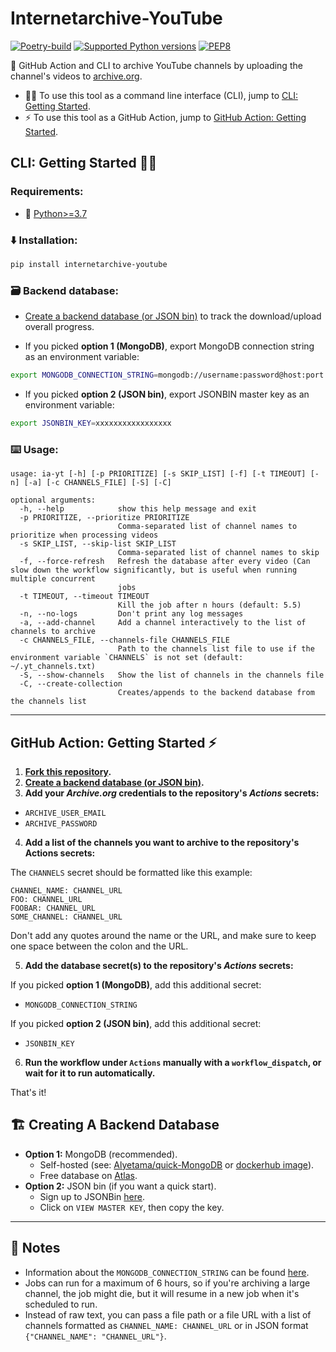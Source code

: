 # Internetarchive-YouTube

[![Poetry-build](https://github.com/Alyetama/internetarchive-youtube/actions/workflows/poetry-build.yml/badge.svg)](https://github.com/Alyetama/internetarchive-youtube/actions/workflows/poetry-build.yml) [![Supported Python versions](https://img.shields.io/badge/Python-%3E=3.7-blue.svg)](https://www.python.org/downloads/) [![PEP8](https://img.shields.io/badge/Code%20style-PEP%208-orange.svg)](https://www.python.org/dev/peps/pep-0008/) 

🚀 GitHub Action and CLI to archive YouTube channels by uploading the channel's videos to [archive.org](https://archive.org).

- 🧑‍💻 To use this tool as a command line interface (CLI), jump to [CLI: Getting Started](<#cli-getting-started-> "CLI: Getting Started").
- ⚡️ To use this tool as a GitHub Action, jump to [GitHub Action: Getting Started](<#github-action-getting-started-%EF%B8%8F> "GitHub Action: Getting Started").


## CLI: Getting Started 🧑‍💻

### Requirements:
- 🐍 [Python>=3.7](https://www.python.org/downloads/)

### ⬇️ Installation:
```sh
pip install internetarchive-youtube
```

### 🗃️ Backend database:
- [Create a backend database (or JSON bin)](<#%EF%B8%8F-creating-a-backend-database> "Creating a backend database") to track the download/upload overall progress.

- If you picked **option 1 (MongoDB)**, export MongoDB connection string as an environment variable:
```sh
export MONGODB_CONNECTION_STRING=mongodb://username:password@host:port
```

- If you picked **option 2 (JSON bin)**, export JSONBIN master key as an environment variable:
```sh
export JSONBIN_KEY=xxxxxxxxxxxxxxxxx
```

### ⌨️ Usage:
```
usage: ia-yt [-h] [-p PRIORITIZE] [-s SKIP_LIST] [-f] [-t TIMEOUT] [-n] [-a] [-c CHANNELS_FILE] [-S] [-C]

optional arguments:
  -h, --help            show this help message and exit
  -p PRIORITIZE, --prioritize PRIORITIZE
                        Comma-separated list of channel names to prioritize when processing videos
  -s SKIP_LIST, --skip-list SKIP_LIST
                        Comma-separated list of channel names to skip
  -f, --force-refresh   Refresh the database after every video (Can slow down the workflow significantly, but is useful when running multiple concurrent
                        jobs
  -t TIMEOUT, --timeout TIMEOUT
                        Kill the job after n hours (default: 5.5)
  -n, --no-logs         Don't print any log messages
  -a, --add-channel     Add a channel interactively to the list of channels to archive
  -c CHANNELS_FILE, --channels-file CHANNELS_FILE
                        Path to the channels list file to use if the environment variable `CHANNELS` is not set (default: ~/.yt_channels.txt)
  -S, --show-channels   Show the list of channels in the channels file
  -C, --create-collection
                        Creates/appends to the backend database from the channels list
```

---

## GitHub Action: Getting Started ⚡️

1. **[Fork this repository](https://github.com/Alyetama/yt-archive-sync/fork).**
2. **[Create a backend database (or JSON bin)](<#%EF%B8%8F-creating-a-backend-database> "Creating a backend database").**
3. **Add your *Archive.org* credentials to the repository's *Actions* secrets:**
  - `ARCHIVE_USER_EMAIL`
  - `ARCHIVE_PASSWORD`

4. **Add a list of the channels you want to archive to the repository's Actions secrets:**

The `CHANNELS` secret should be formatted like this example:

```
CHANNEL_NAME: CHANNEL_URL
FOO: CHANNEL_URL
FOOBAR: CHANNEL_URL
SOME_CHANNEL: CHANNEL_URL
```

Don't add any quotes around the name or the URL, and make sure to keep one space between the colon and the URL.


5. **Add the database secret(s) to the repository's *Actions* secrets:**

If you picked **option 1 (MongoDB)**, add this additional secret:
  - `MONGODB_CONNECTION_STRING`

If you picked **option 2 (JSON bin)**, add this additional secret:
  - `JSONBIN_KEY`  


6. **Run the workflow under `Actions` manually with a `workflow_dispatch`, or wait for it to run automatically.**

That's it!


## 🏗️ Creating A Backend Database

- **Option 1:**  MongoDB (recommended).
  - Self-hosted (see: [Alyetama/quick-MongoDB](https://github.com/Alyetama/quick-MongoDB) or [dockerhub image](https://hub.docker.com/_/mongo)).
  - Free database on [Atlas](https://www.mongodb.com/database/free).
- **Option 2:** JSON bin (if you want a quick start).
  - Sign up to JSONBin [here](https://jsonbin.io/login).
  - Click on `VIEW MASTER KEY`, then copy the key.

---

## 📝 Notes

- Information about the `MONGODB_CONNECTION_STRING` can be found [here](https://www.mongodb.com/docs/manual/reference/connection-string/).
- Jobs can run for a maximum of 6 hours, so if you're archiving a large channel, the job might die, but it will resume in a new job when it's scheduled to run.
- Instead of raw text, you can pass a file path or a file URL with a list of channels formatted as `CHANNEL_NAME: CHANNEL_URL` or in JSON format `{"CHANNEL_NAME": "CHANNEL_URL"}`.
